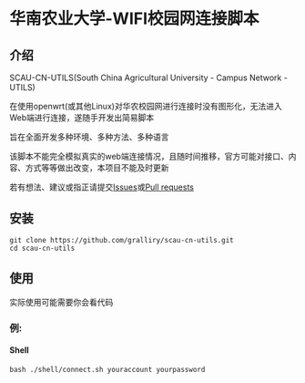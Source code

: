 # 华南农业大学-WIFI校园网连接脚本

## 介绍

SCAU-CN-UTILS(South China Agricultural University - Campus Network - UTILS)

在使用openwrt(或其他Linux)对华农校园网进行连接时没有图形化，无法进入Web端进行连接，遂随手开发出简易脚本

旨在全面开发多种环境、多种方法、多种语言

该脚本不能完全模拟真实的web端连接情况，且随时间推移，官方可能对接口、内容、方式等等做出改变，本项目不能及时更新

若有想法、建议或指正请提交[Issues](https://github.com/gralliry/scau-cn-utils/issues)或[Pull requests](https://github.com/gralliry/scau-cn-utils/pulls)

## 安装
```shell
git clone https://github.com/gralliry/scau-cn-utils.git
cd scau-cn-utils
```

## 使用

实际使用可能需要你会看代码

### 例:

#### Shell

```shell
bash ./shell/connect.sh youraccount yourpassword
```